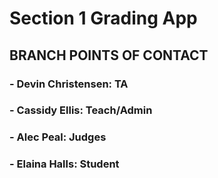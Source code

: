 # Section 1 Grading App
## BRANCH POINTS OF CONTACT
### - Devin Christensen: TA
### - Cassidy Ellis: Teach/Admin
### - Alec Peal: Judges
### - Elaina Halls: Student
